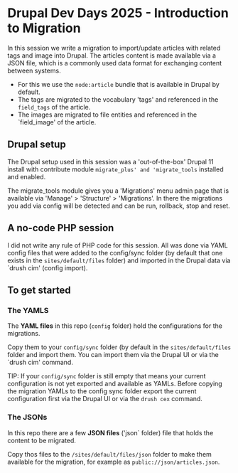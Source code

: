# Drupal Dev Days 2025 - Introduction to Migration

In this session we write a migration to import/update articles with related tags and image into Drupal. The articles content is made available via a JSON file, which is a commonly used data format for exchanging content between systems.

* For this we use the `node:article` bundle that is available in Drupal by default.
* The tags are migrated to the vocabulary 'tags' and referenced in the `field_tags` of the article.
* The images are migrated to file entities and referenced in the `field_image' of the article.

## Drupal setup

The Drupal setup used in this session was a 'out-of-the-box' Drupal 11 install with contribute module `migrate_plus' and 'migrate_tools` installed and enabled.

The migrate_tools module gives you a 'Migrations' menu admin page that is available via 'Manage' > 'Structure' > 'Migrations'. In there the migrations you add via config will be detected and can be run, rollback, stop and reset.

## A no-code PHP session

I did not write any rule of PHP code for this session. All was done via YAML config files that were added to the config/sync folder (by default that one exists in the `sites/default/files` folder) and imported in the Drupal data via `drush cim' (config import).

## To get started

### The YAMLS

The **YAML files** in this repo (`config` folder) hold the configurations for the migrations.

Copy them to your `config/sync` folder (by default in the `sites/default/files` folder and import them. You can import them via the Drupal UI or via the `drush cim' command. 

TIP: If your `config/sync` folder is still empty that means your current configuration is not yet exported and available as YAMLs. Before copying the migration YAMLs to the config sync folder export the current configuration first via the Drupal UI or via the `drush cex` command.

### The JSONs

In this repo there are a few **JSON files** ('json` folder) file that holds the content to be migrated.

Copy thos files to the `/sites/default/files/json` folder to make them available for the migration, for example as `public://json/articles.json`.
